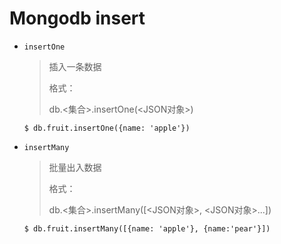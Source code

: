 # Mongodb insert

* `insertOne`

  > 插入一条数据
  >
  > 格式：
  >
  > db.<集合>.insertOne(<JSON对象>)

  ```shell
  $ db.fruit.insertOne({name: 'apple'})
  ```

  

* `insertMany`

  > 批量出入数据
  >
  > 格式：
  >
  > db.<集合>.insertMany([<JSON对象>, <JSON对象>...])

  ```shell
  $ db.fruit.insertMany([{name: 'apple'}, {name:'pear'}])
  ```

  